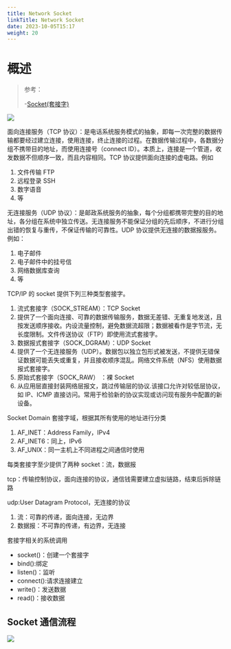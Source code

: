 ```yaml
---
title: Network Socket
linkTitle: Network Socket
date: 2023-10-05T15:17
weight: 20
---
```


# 概述

> 参考：
>
> -[Socket(套接字)](/docs/1.操作系统/Kernel/Process/Inter%20Process%20Communication(进程间通信)/Socket(套接字)/Socket(套接字).md)

![](https://notes-learning.oss-cn-beijing.aliyuncs.com/zvw5dg/1616161399168-31d4bf21-49d1-45dc-993e-83ea35d7a7f2.jpeg)

面向连接服务（TCP 协议）：是电话系统服务模式的抽象，即每一次完整的数据传输都要经过建立连接，使用连接，终止连接的过程。在数据传输过程中，各数据分组不携带目的地址，而使用连接号（connect ID）。本质上，连接是一个管道，收发数据不但顺序一致，而且内容相同。TCP 协议提供面向连接的虚电路。例如

1. 文件传输 FTP
2. 远程登录 SSH
3. 数字语音
4. 等

无连接服务（UDP 协议）：是邮政系统服务的抽象，每个分组都携带完整的目的地址，各分组在系统中独立传送。无连接服务不能保证分组的先后顺序，不进行分组出错的恢复与重传，不保证传输的可靠性。UDP 协议提供无连接的数据报服务。例如：

1. 电子邮件
2. 电子邮件中的挂号信
3. 网络数据库查询
4. 等

TCP/IP 的 socket 提供下列三种类型套接字。

1. 流式套接字（SOCK_STREAM）：TCP Socket
2. 提供了一个面向连接、可靠的数据传输服务，数据无差错、无重复地发送，且按发送顺序接收。内设流量控制，避免数据流超限；数据被看作是字节流，无长度限制。文件传送协议（FTP）即使用流式套接字。
3. 数据报式套接字（SOCK_DGRAM）：UDP Socket
4. 提供了一个无连接服务（UDP）。数据包以独立包形式被发送，不提供无错保证数据可能丢失或重复，并且接收顺序混乱。网络文件系统（NFS）使用数据报式套接字。
5. 原始式套接字（SOCK_RAW） ：裸 Socket
6. 从应用层直接封装网络层报文，跳过传输层的协议.该接口允许对较低层协议，如 IP、ICMP 直接访问。常用于检验新的协议实现或访问现有服务中配置的新设备。

Socket Domain 套接字域，根据其所有使用的地址进行分类

1. AF_INET：Address Family，IPv4
2. AF_INET6：同上，IPv6
3. AF_UNIX：同一主机上不同进程之间通信时使用

每类套接字至少提供了两种 socket：流，数据报

tcp：传输控制协议，面向连接的协议，通信钱需要建立虚拟链路，结束后拆除链路

udp:User Datagram Protocol，无连接的协议

1. 流：可靠的传递，面向连接，无边界
2. 数据报：不可靠的传递，有边界，无连接

套接字相关的系统调用

- socket()：创建一个套接字
- bind():绑定
- listen()：监听
- connect():请求连接建立
- write()：发送数据
- read()：接收数据

## Socket 通信流程

![](https://notes-learning.oss-cn-beijing.aliyuncs.com/zvw5dg/1616161399174-a6270b36-8bb5-48a4-ba3c-1ee812d450fe.png)
